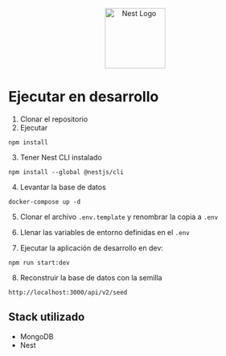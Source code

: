 <p align="center">
  <a href="http://nestjs.com/" target="blank"><img src="https://nestjs.com/img/logo-small.svg" width="120" alt="Nest Logo" /></a>
</p>

# Ejecutar en desarrollo

1. Clonar el repositorio
2. Ejecutar
  ```
  npm install
  ```
3. Tener Nest CLI instalado
  ```
  npm install --global @nestjs/cli
  ```
4. Levantar la base de datos
  ```
  docker-compose up -d
  ```

5. Clonar el archivo ```.env.template``` y renombrar la copia a ```.env```

6. Llenar las variables de entorno definidas en el ```.env```
7. Ejecutar la aplicación de desarrollo en dev:
```
npm run start:dev
```

8.  Reconstruir la base de datos con la semilla
  ```
  http://localhost:3000/api/v2/seed
  ```

## Stack utilizado
* MongoDB
* Nest